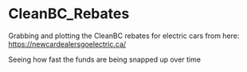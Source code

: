 # CleanBC_Rebates

Grabbing and plotting the CleanBC rebates for electric cars from here: https://newcardealersgoelectric.ca/

Seeing how fast the funds are being snapped up over time

